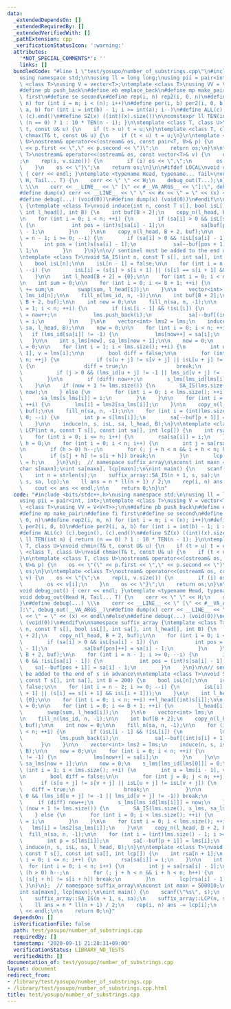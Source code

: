 ```yaml
---
data:
  _extendedDependsOn: []
  _extendedRequiredBy: []
  _extendedVerifiedWith: []
  _pathExtension: cpp
  _verificationStatusIcon: ':warning:'
  attributes:
    '*NOT_SPECIAL_COMMENTS*': ''
    links: []
  bundledCode: "#line 1 \"test/yosupo/number_of_substrings.cpp\"\n#include <bits/stdc++.h>\n\
    using namespace std;\n\nusing ll = long long;\nusing pii = pair<int, int>;\ntemplate\
    \ <class T>\nusing V = vector<T>;\ntemplate <class T>\nusing VV = V<V<T>>;\n\n\
    #define pb push_back\n#define eb emplace_back\n#define mp make_pair\n#define fi\
    \ first\n#define se second\n#define rep(i, n) rep2(i, 0, n)\n#define rep2(i, m,\
    \ n) for (int i = m; i < (n); i++)\n#define per(i, b) per2(i, 0, b)\n#define per2(i,\
    \ a, b) for (int i = int(b) - 1; i >= int(a); i--)\n#define ALL(c) (c).begin(),\
    \ (c).end()\n#define SZ(x) ((int)(x).size())\n\nconstexpr ll TEN(int n) { return\
    \ (n == 0) ? 1 : 10 * TEN(n - 1); }\n\ntemplate <class T, class U>\nvoid chmin(T&\
    \ t, const U& u) {\n    if (t > u) t = u;\n}\ntemplate <class T, class U>\nvoid\
    \ chmax(T& t, const U& u) {\n    if (t < u) t = u;\n}\n\ntemplate <class T, class\
    \ U>\nostream& operator<<(ostream& os, const pair<T, U>& p) {\n    os << \"(\"\
    \ << p.first << \",\" << p.second << \")\";\n    return os;\n}\n\ntemplate <class\
    \ T>\nostream& operator<<(ostream& os, const vector<T>& v) {\n    os << \"{\"\
    ;\n    rep(i, v.size()) {\n        if (i) os << \",\";\n        os << v[i];\n\
    \    }\n    os << \"}\";\n    return os;\n}\n\n#ifdef LOCAL\nvoid debug_out()\
    \ { cerr << endl; }\ntemplate <typename Head, typename... Tail>\nvoid debug_out(Head\
    \ H, Tail... T) {\n    cerr << \" \" << H;\n    debug_out(T...);\n}\n#define debug(...)\
    \ \\\n    cerr << __LINE__ << \" [\" << #__VA_ARGS__ << \"]:\", debug_out(__VA_ARGS__)\n\
    #define dump(x) cerr << __LINE__ << \" \" << #x << \" = \" << (x) << endl\n#else\n\
    #define debug(...) (void(0))\n#define dump(x) (void(0))\n#endif\n\nnamespace suffix_array\
    \ {\ntemplate <class T>\nvoid induce(int n, const T s[], bool isL[], int sa[],\
    \ int l_head[], int B) {\n    int buf[B + 2];\n    copy_n(l_head, B + 2, buf);\n\
    \n    for (int i = 0; i < n; ++i) {\n        if (sa[i] > 0 && isL[sa[i] - 1])\
    \ {\n            int pos = (int)s[sa[i] - 1];\n            sa[buf[pos]++] = sa[i]\
    \ - 1;\n        }\n    }\n\n    copy_n(l_head, B + 2, buf);\n\n    for (int i\
    \ = n - 1; i >= 0; --i) {\n        if (sa[i] > 0 && !isL[sa[i] - 1]) {\n     \
    \       int pos = (int)s[sa[i] - 1];\n            sa[--buf[pos + 1]] = sa[i] -\
    \ 1;\n        }\n    }\n}\n\n// sentinel must be added to the end of s in advance\n\
    \ntemplate <class T>\nvoid SA_IS(int n, const T s[], int sa[], int B = 200) {\n\
    \    bool isL[n];\n\n    isL[n - 1] = false;\n\n    for (int i = n - 2; i >= 0;\
    \ --i) {\n        isL[i] = (s[i] > s[i + 1] || (s[i] == s[i + 1] && isL[i + 1]));\n\
    \    }\n\n    int l_head[B + 2] = {0};\n\n    for (int i = 0; i < n; ++i) ++l_head[(int)s[i]];\n\
    \n    int sum = 0;\n\n    for (int i = 0; i <= B + 1; ++i) {\n        l_head[i]\
    \ += sum;\n        swap(sum, l_head[i]);\n    }\n\n    vector<int> lms;\n    int\
    \ lms_id[n];\n\n    fill_n(lms_id, n, -1);\n\n    int buf[B + 2];\n    copy_n(l_head,\
    \ B + 2, buf);\n\n    int now = 0;\n\n    fill_n(sa, n, -1);\n\n    for (int i\
    \ = 1; i < n; ++i) {\n        if (isL[i - 1] && !isL[i]) {\n            lms_id[i]\
    \ = now++;\n            lms.push_back(i);\n            sa[--buf[(int)s[i] + 1]]\
    \ = i;\n        }\n    }\n\n    vector<int> lms2 = lms;\n    induce(n, s, isL,\
    \ sa, l_head, B);\n\n    now = 0;\n\n    for (int i = 0; i < n; ++i) {\n     \
    \   if (lms_id[sa[i]] != -1) {\n            lms[now++] = sa[i];\n        }\n \
    \   }\n\n    int s_lms[now], sa_lms[now + 1];\n\n    now = 0;\n    s_lms[lms_id[lms[0]]]\
    \ = 0;\n\n    for (int i = 1; i < lms.size(); ++i) {\n        int u = lms[i -\
    \ 1], v = lms[i];\n\n        bool diff = false;\n\n        for (int j = 0; j <\
    \ n; ++j) {\n            if (s[u + j] != s[v + j] || isL[u + j] != isL[v + j])\
    \ {\n                diff = true;\n                break;\n            }\n\n \
    \           if (j > 0 && (lms_id[u + j] != -1 || lms_id[v + j] != -1)) break;\n\
    \        }\n\n        if (diff) now++;\n        s_lms[lms_id[lms[i]]] = now;\n\
    \    }\n\n    if (now + 1 != lms.size()) {\n        SA_IS(lms.size(), s_lms, sa_lms,\
    \ now);\n    } else {\n        for (int i = 0; i < lms.size(); ++i) {\n      \
    \      sa_lms[s_lms[i]] = i;\n        }\n    }\n\n    for (int i = 0; i < lms.size();\
    \ ++i) {\n        lms[i] = lms2[sa_lms[i]];\n    }\n\n    copy_n(l_head, B + 2,\
    \ buf);\n\n    fill_n(sa, n, -1);\n\n    for (int i = (int)lms.size() - 1; i >=\
    \ 0; --i) {\n        int p = s[lms[i]];\n        sa[--buf[p + 1]] = lms[i];\n\
    \    }\n\n    induce(n, s, isL, sa, l_head, B);\n}\n\ntemplate <class T>\nvoid\
    \ LCP(int n, const T s[], const int sa[], int lcp[]) {\n    int rsa[n + 1];\n\
    \    for (int i = 0; i <= n; i++) {\n        rsa[sa[i]] = i;\n    }\n\n    int\
    \ h = 0;\n    for (int i = 0; i < n; i++) {\n        int j = sa[rsa[i] - 1];\n\
    \n        if (h > 0) h--;\n        for (; j + h < n && i + h < n; h++) {\n   \
    \         if (s[j + h] != s[i + h]) break;\n        }\n        lcp[rsa[i] - 1]\
    \ = h;\n    }\n}\n};  // namespace suffix_array\n\nconst int maxn = 500010;\n\
    char s[maxn];\nint sa[maxn], lcp[maxn];\n\nint main() {\n    scanf(\"%s\", s);\n\
    \    int n = strlen(s);\n    suffix_array::SA_IS(n + 1, s, sa);\n    suffix_array::LCP(n,\
    \ s, sa, lcp);\n    ll ans = n * ll(n + 1) / 2;\n    rep(i, n) ans -= lcp[i];\n\
    \    cout << ans << endl;\n\n    return 0;\n}\n"
  code: "#include <bits/stdc++.h>\nusing namespace std;\n\nusing ll = long long;\n\
    using pii = pair<int, int>;\ntemplate <class T>\nusing V = vector<T>;\ntemplate\
    \ <class T>\nusing VV = V<V<T>>;\n\n#define pb push_back\n#define eb emplace_back\n\
    #define mp make_pair\n#define fi first\n#define se second\n#define rep(i, n) rep2(i,\
    \ 0, n)\n#define rep2(i, m, n) for (int i = m; i < (n); i++)\n#define per(i, b)\
    \ per2(i, 0, b)\n#define per2(i, a, b) for (int i = int(b) - 1; i >= int(a); i--)\n\
    #define ALL(c) (c).begin(), (c).end()\n#define SZ(x) ((int)(x).size())\n\nconstexpr\
    \ ll TEN(int n) { return (n == 0) ? 1 : 10 * TEN(n - 1); }\n\ntemplate <class\
    \ T, class U>\nvoid chmin(T& t, const U& u) {\n    if (t > u) t = u;\n}\ntemplate\
    \ <class T, class U>\nvoid chmax(T& t, const U& u) {\n    if (t < u) t = u;\n\
    }\n\ntemplate <class T, class U>\nostream& operator<<(ostream& os, const pair<T,\
    \ U>& p) {\n    os << \"(\" << p.first << \",\" << p.second << \")\";\n    return\
    \ os;\n}\n\ntemplate <class T>\nostream& operator<<(ostream& os, const vector<T>&\
    \ v) {\n    os << \"{\";\n    rep(i, v.size()) {\n        if (i) os << \",\";\n\
    \        os << v[i];\n    }\n    os << \"}\";\n    return os;\n}\n\n#ifdef LOCAL\n\
    void debug_out() { cerr << endl; }\ntemplate <typename Head, typename... Tail>\n\
    void debug_out(Head H, Tail... T) {\n    cerr << \" \" << H;\n    debug_out(T...);\n\
    }\n#define debug(...) \\\n    cerr << __LINE__ << \" [\" << #__VA_ARGS__ << \"\
    ]:\", debug_out(__VA_ARGS__)\n#define dump(x) cerr << __LINE__ << \" \" << #x\
    \ << \" = \" << (x) << endl\n#else\n#define debug(...) (void(0))\n#define dump(x)\
    \ (void(0))\n#endif\n\nnamespace suffix_array {\ntemplate <class T>\nvoid induce(int\
    \ n, const T s[], bool isL[], int sa[], int l_head[], int B) {\n    int buf[B\
    \ + 2];\n    copy_n(l_head, B + 2, buf);\n\n    for (int i = 0; i < n; ++i) {\n\
    \        if (sa[i] > 0 && isL[sa[i] - 1]) {\n            int pos = (int)s[sa[i]\
    \ - 1];\n            sa[buf[pos]++] = sa[i] - 1;\n        }\n    }\n\n    copy_n(l_head,\
    \ B + 2, buf);\n\n    for (int i = n - 1; i >= 0; --i) {\n        if (sa[i] >\
    \ 0 && !isL[sa[i] - 1]) {\n            int pos = (int)s[sa[i] - 1];\n        \
    \    sa[--buf[pos + 1]] = sa[i] - 1;\n        }\n    }\n}\n\n// sentinel must\
    \ be added to the end of s in advance\n\ntemplate <class T>\nvoid SA_IS(int n,\
    \ const T s[], int sa[], int B = 200) {\n    bool isL[n];\n\n    isL[n - 1] =\
    \ false;\n\n    for (int i = n - 2; i >= 0; --i) {\n        isL[i] = (s[i] > s[i\
    \ + 1] || (s[i] == s[i + 1] && isL[i + 1]));\n    }\n\n    int l_head[B + 2] =\
    \ {0};\n\n    for (int i = 0; i < n; ++i) ++l_head[(int)s[i]];\n\n    int sum\
    \ = 0;\n\n    for (int i = 0; i <= B + 1; ++i) {\n        l_head[i] += sum;\n\
    \        swap(sum, l_head[i]);\n    }\n\n    vector<int> lms;\n    int lms_id[n];\n\
    \n    fill_n(lms_id, n, -1);\n\n    int buf[B + 2];\n    copy_n(l_head, B + 2,\
    \ buf);\n\n    int now = 0;\n\n    fill_n(sa, n, -1);\n\n    for (int i = 1; i\
    \ < n; ++i) {\n        if (isL[i - 1] && !isL[i]) {\n            lms_id[i] = now++;\n\
    \            lms.push_back(i);\n            sa[--buf[(int)s[i] + 1]] = i;\n  \
    \      }\n    }\n\n    vector<int> lms2 = lms;\n    induce(n, s, isL, sa, l_head,\
    \ B);\n\n    now = 0;\n\n    for (int i = 0; i < n; ++i) {\n        if (lms_id[sa[i]]\
    \ != -1) {\n            lms[now++] = sa[i];\n        }\n    }\n\n    int s_lms[now],\
    \ sa_lms[now + 1];\n\n    now = 0;\n    s_lms[lms_id[lms[0]]] = 0;\n\n    for\
    \ (int i = 1; i < lms.size(); ++i) {\n        int u = lms[i - 1], v = lms[i];\n\
    \n        bool diff = false;\n\n        for (int j = 0; j < n; ++j) {\n      \
    \      if (s[u + j] != s[v + j] || isL[u + j] != isL[v + j]) {\n             \
    \   diff = true;\n                break;\n            }\n\n            if (j >\
    \ 0 && (lms_id[u + j] != -1 || lms_id[v + j] != -1)) break;\n        }\n\n   \
    \     if (diff) now++;\n        s_lms[lms_id[lms[i]]] = now;\n    }\n\n    if\
    \ (now + 1 != lms.size()) {\n        SA_IS(lms.size(), s_lms, sa_lms, now);\n\
    \    } else {\n        for (int i = 0; i < lms.size(); ++i) {\n            sa_lms[s_lms[i]]\
    \ = i;\n        }\n    }\n\n    for (int i = 0; i < lms.size(); ++i) {\n     \
    \   lms[i] = lms2[sa_lms[i]];\n    }\n\n    copy_n(l_head, B + 2, buf);\n\n  \
    \  fill_n(sa, n, -1);\n\n    for (int i = (int)lms.size() - 1; i >= 0; --i) {\n\
    \        int p = s[lms[i]];\n        sa[--buf[p + 1]] = lms[i];\n    }\n\n   \
    \ induce(n, s, isL, sa, l_head, B);\n}\n\ntemplate <class T>\nvoid LCP(int n,\
    \ const T s[], const int sa[], int lcp[]) {\n    int rsa[n + 1];\n    for (int\
    \ i = 0; i <= n; i++) {\n        rsa[sa[i]] = i;\n    }\n\n    int h = 0;\n  \
    \  for (int i = 0; i < n; i++) {\n        int j = sa[rsa[i] - 1];\n\n        if\
    \ (h > 0) h--;\n        for (; j + h < n && i + h < n; h++) {\n            if\
    \ (s[j + h] != s[i + h]) break;\n        }\n        lcp[rsa[i] - 1] = h;\n   \
    \ }\n}\n};  // namespace suffix_array\n\nconst int maxn = 500010;\nchar s[maxn];\n\
    int sa[maxn], lcp[maxn];\n\nint main() {\n    scanf(\"%s\", s);\n    int n = strlen(s);\n\
    \    suffix_array::SA_IS(n + 1, s, sa);\n    suffix_array::LCP(n, s, sa, lcp);\n\
    \    ll ans = n * ll(n + 1) / 2;\n    rep(i, n) ans -= lcp[i];\n    cout << ans\
    \ << endl;\n\n    return 0;\n}"
  dependsOn: []
  isVerificationFile: false
  path: test/yosupo/number_of_substrings.cpp
  requiredBy: []
  timestamp: '2020-09-11 21:28:31+09:00'
  verificationStatus: LIBRARY_NO_TESTS
  verifiedWith: []
documentation_of: test/yosupo/number_of_substrings.cpp
layout: document
redirect_from:
- /library/test/yosupo/number_of_substrings.cpp
- /library/test/yosupo/number_of_substrings.cpp.html
title: test/yosupo/number_of_substrings.cpp
---
```

